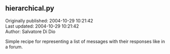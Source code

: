 ## hierarchical.py  
Originally published: 2004-10-29 10:21:42  
Last updated: 2004-10-29 10:21:42  
Author: Salvatore Di Dio  
  
Simple recipe for representing a list of messages with their responses like in a forum.